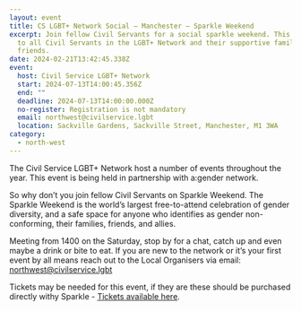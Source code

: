 ```yaml
---
layout: event
title: CS LGBT+ Network Social – Manchester – Sparkle Weekend
excerpt: Join fellow Civil Servants for a social sparkle weekend. This is open
  to all Civil Servants in the LGBT+ Network and their supportive family &
  friends.
date: 2024-02-21T13:42:45.338Z
event:
  host: Civil Service LGBT+ Network
  start: 2024-07-13T14:00:45.356Z
  end: ""
  deadline: 2024-07-13T14:00:00.000Z
  no-register: Registration is not mandatory
  email: northwest@civilservice.lgbt
  location: Sackville Gardens, Sackville Street, Manchester, M1 3WA
category:
  - north-west
---
```

The Civil Service LGBT+ Network host a number of events throughout the year. This event is being held in partnership with a:gender network.

So why don’t you join fellow Civil Servants on Sparkle Weekend. The Sparkle Weekend is the world’s largest free-to-attend celebration of gender diversity, and a safe space for anyone who identifies as gender non-conforming, their families, friends, and allies. 

M﻿eeting from 1400 on the Saturday, stop by for a chat, catch up and even maybe a drink or bite to eat. If you are new to the network or it’s your first event by all means reach out to the Local Organisers via email: [northwest@civilservice.lgbt](mailto:northwest@civilservice.lgbt)

T﻿ickets may be needed for this event, if they are these should be purchased directly withy Sparkle - [Tickets available here](https://www.eventbrite.co.uk/e/sparkle-weekend-2024-tickets-687473019307).